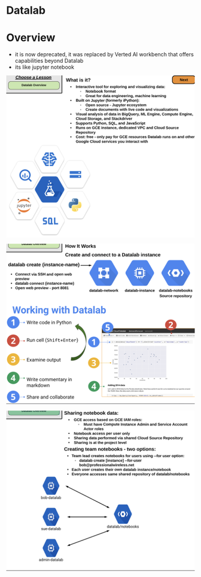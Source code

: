 # Datalab

# Overview

- it is now deprecated, it was replaced by Verted AI workbench that offers capabilities beyond Datalab
- its like jupyter notebook

![Untitled](Datalab%20f4be8f82ea054fcb9c452ebc5563b01a/Untitled.png)

![Untitled](Datalab%20f4be8f82ea054fcb9c452ebc5563b01a/Untitled%201.png)

![Untitled](Datalab%20f4be8f82ea054fcb9c452ebc5563b01a/Untitled%202.png)
